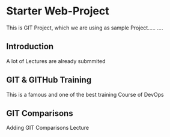 # Starter Web-Project
This is GIT Project, which we are using as sample Project.....
....

## Introduction
A lot of Lectures are already submmited

## GIT & GITHub Training
This is a famous and one of the best training Course of DevOps

## GIT Comparisons
Adding GIT Comparisons Lecture